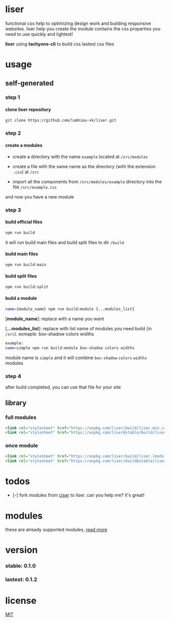 # liser

functional css help to optimizing design work and building responsive websites. liser help you create the module contains the css properties you need to use quickly and lightest!

**liser** using **tachyons-cli** to build css lastest css files


# usage

## self-generated

### step 1

#### clone liser repository
```bash
git clone https://github.com/lamhieu-vk/liser.git
```

### step 2

#### create a modules

- create a directory with the name `example` located at `/src/modules`

- create a file with the same name as the directory (with the extension `.css`) at `/src`

- import all the components from `/src/modules/example` directory into the file `/src/example.css`

and now you have a new module

### step 3

#### build official files

```bash
npm run build
```

it will run build main files and build split files to dir `/build`

#### build main files

```bash
npm run build:main
```

#### build split files

```bash
npm run build:split
```

#### build a module

```bash
name={module_name} npm run build:module {...modules_list}
```

[**module_name**]: replace with a name you want

[**...modules_list**]: replace with list name of modules you need build (in `/src`). exmaple: box-shadow colors widths

```bash
example:
name=simple npm run build:module box-shadow colors widths
```

module name is `simple` and it will combine `box-shadow` `colors` `widths` modules

### step 4

after build completed, you can use that file for your site

## library

### full modules

```html
<link rel="stylesheet" href="https://unpkg.com/liser/build/liser.min.css">
<link rel="stylesheet" href="https://unpkg.com/liser@stable/build/liser.min.css">
```

### once module

```html
<link rel="stylesheet" href="https://unpkg.com/liser/build/liser.[module].min.css">
<link rel="stylesheet" href="https://unpkg.com/liser/build@stable/liser.[module].min.css">
```


# todos

- [-] fork modules from [ciser](https://github.com/lamhieu-vk/ciser) to liser. can you help me? it's great!


# modules

these are already supported modules, [read more](https://github.com/lamhieu-vk/liser/tree/master/modules.md)


# version

### stable: 0.1.0

### lastest: 0.1.2


# license

[MIT](https://github.com/lamhieu-vk/liser/blob/master/LICENSE)
